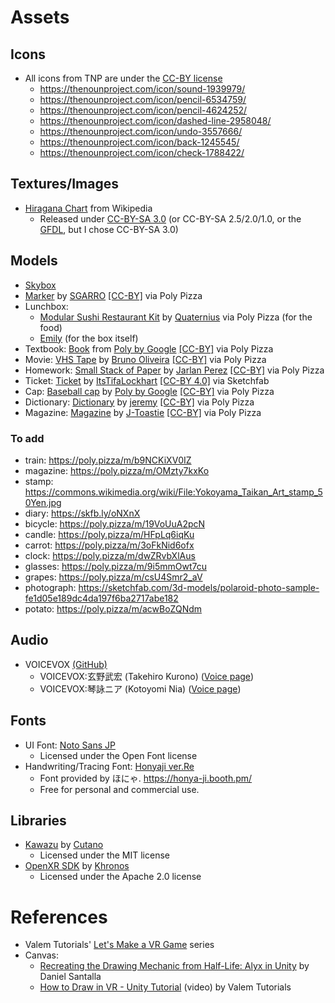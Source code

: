 # Assets

## Icons
- All icons from TNP are under the [CC-BY license](https://help.thenounproject.com/hc/en-us/articles/200509798-What-licenses-do-you-offer)
    - https://thenounproject.com/icon/sound-1939979/
    - https://thenounproject.com/icon/pencil-6534759/
    - https://thenounproject.com/icon/pencil-4624252/
    - https://thenounproject.com/icon/dashed-line-2958048/
    - https://thenounproject.com/icon/undo-3557666/
    - https://thenounproject.com/icon/back-1245545/
    - https://thenounproject.com/icon/check-1788422/

## Textures/Images
- [Hiragana Chart](https://commons.wikimedia.org/wiki/File:Table_hiragana.svg) from Wikipedia
    - Released under [CC-BY-SA 3.0](https://creativecommons.org/licenses/by-sa/3.0/deed.en) (or CC-BY-SA 2.5/2.0/1.0, or the [GFDL](https://www.gnu.org/licenses/fdl-1.3.html), but I chose CC-BY-SA 3.0)

## Models
- [Skybox](https://assetstore.unity.com/packages/2d/textures-materials/sky/fantasy-skybox-free-18353)
- [Marker](https://poly.pizza/m/tc4jUrXVs3) by [SGARRO](https://poly.pizza/u/SGARRO) [[CC-BY]](https://creativecommons.org/licenses/by/3.0/) via Poly Pizza 
- Lunchbox:
    - [Modular Sushi Restaurant Kit](https://poly.pizza/bundle/Modular-Sushi-Restaurant-Kit-LJZrZsNPM7) by [Quaternius](https://poly.pizza/u/Quaternius) via Poly Pizza (for the food)
    - [Emily](https://github.com/EmilyGoose) (for the box itself)
- Textbook: [Book](https://poly.pizza/m/4S1nr7WmUxm) from [Poly by Google](https://poly.pizza/u/Poly%20by%20Google) [[CC-BY]](https://creativecommons.org/licenses/by/3.0/) via Poly Pizza
- Movie: [VHS Tape](https://poly.pizza/m/73PcdQ7OFRX) by [Bruno Oliveira](https://poly.pizza/u/Bruno%20Oliveira) [[CC-BY]](https://creativecommons.org/licenses/by/3.0/) via Poly Pizza 
- Homework: [Small Stack of Paper](https://poly.pizza/m/aiBozYlPe--) by [Jarlan Perez](https://poly.pizza/u/Jarlan%20Perez) [[CC-BY]](https://creativecommons.org/licenses/by/3.0/) via Poly Pizza
- Ticket: [Ticket](https://sketchfab.com/3d-models/ticket-9ac52ae294364e9c9b78563c3268ebcf) by [ItsTifaLockhart](https://sketchfab.com/KateGirl.SK) [[CC-BY 4.0]](https://creativecommons.org/licenses/by/4.0/) via Sketchfab
- Cap: [Baseball cap](https://poly.pizza/m/aaC5GgcWEhM) by [Poly by Google](https://poly.pizza/u/Poly%20by%20Google) [[CC-BY]](https://creativecommons.org/licenses/by/3.0/) via Poly Pizza
- Dictionary: [Dictionary](https://poly.pizza/m/aQwmHJtOVl_) by [jeremy](https://poly.pizza/u/jeremy) [[CC-BY]](https://creativecommons.org/licenses/by/3.0/) via Poly Pizza
- Magazine: [Magazine](https://poly.pizza/m/OMzty7kxKo) by [J-Toastie](https://poly.pizza/u/J-Toastie) [[CC-BY]](https://creativecommons.org/licenses/by/3.0/) via Poly Pizza

### To add
- train: https://poly.pizza/m/b9NCKiXV0IZ 
- magazine: https://poly.pizza/m/OMzty7kxKo
- stamp: https://commons.wikimedia.org/wiki/File:Yokoyama_Taikan_Art_stamp_50Yen.jpg
- diary: https://skfb.ly/oNXnX
- bicycle: https://poly.pizza/m/19VoUuA2pcN
- candle: https://poly.pizza/m/HFpLq6iqKu
- carrot: https://poly.pizza/m/3oFkNid6ofx
- clock: https://poly.pizza/m/dwZRvbXlAus
- glasses: https://poly.pizza/m/9i5mmOwt7cu
- grapes: https://poly.pizza/m/csU4Smr2_aV
- photograph: https://sketchfab.com/3d-models/polaroid-photo-sample-fe1d05e189dc4da197f6ba2717abe182
- potato: https://poly.pizza/m/acwBoZQNdm

## Audio
- VOICEVOX [(GitHub)](https://github.com/VOICEVOX/voicevox_engine/tree/master)
  - VOICEVOX:玄野武宏 (Takehiro Kurono) ([Voice page](https://voicevox.hiroshiba.jp/product/kurono_takehiro/))
  - VOICEVOX:琴詠ニア (Kotoyomi Nia) ([Voice page](https://voicevox.hiroshiba.jp/product/kotoyomi_nia/))

## Fonts 
- UI Font: [Noto Sans JP](https://fonts.google.com/noto/specimen/Noto+Sans)
    - Licensed under the Open Font license
- Handwriting/Tracing Font: [Honyaji ver.Re](https://honya-ji.booth.pm/items/6193040)
    - Font provided by ほにゃ. https://honya-ji.booth.pm/
    - Free for personal and commercial use.

## Libraries
- [Kawazu](https://github.com/Cutano/Kawazu) by [Cutano](https://github.com/Cutano/)
    - Licensed under the MIT license
- [OpenXR SDK](https://github.com/KhronosGroup/OpenXR-SDK-Source) by [Khronos](https://github.com/KhronosGroup/)
    - Licensed under the Apache 2.0 license

# References
- Valem Tutorials' [Let's Make a VR Game](https://www.youtube.com/playlist?list=PLpEoiloH-4eM-fykn_3_QcJ-A_MIJF5B9) series
- Canvas:
    - [Recreating the Drawing Mechanic from Half-Life: Alyx in Unity](https://80.lv/articles/recreating-the-drawing-mechanic-from-half-life-alyx-in-unity/) by Daniel Santalla
    - [How to Draw in VR - Unity Tutorial](https://youtu.be/VAnBM18Q5Ow) (video) by Valem Tutorials
